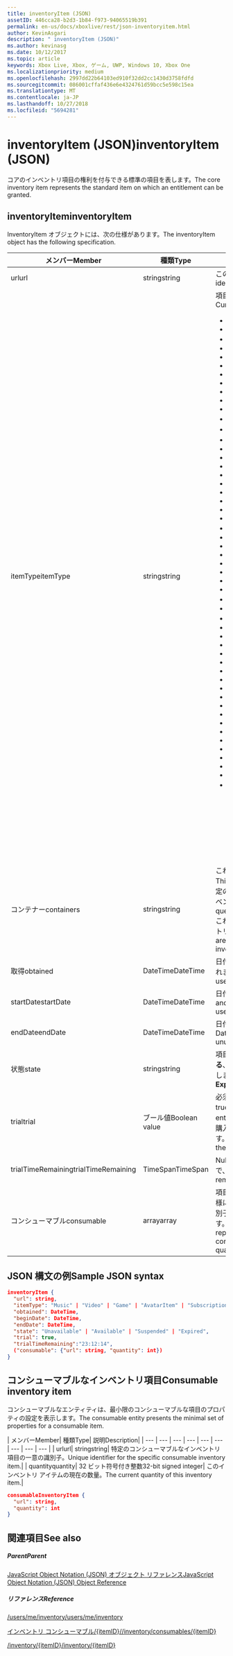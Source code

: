 ```yaml
---
title: inventoryItem (JSON)
assetID: 446cca28-b2d3-1b84-f973-94065519b391
permalink: en-us/docs/xboxlive/rest/json-inventoryitem.html
author: KevinAsgari
description: " inventoryItem (JSON)"
ms.author: kevinasg
ms.date: 10/12/2017
ms.topic: article
keywords: Xbox Live, Xbox, ゲーム, UWP, Windows 10, Xbox One
ms.localizationpriority: medium
ms.openlocfilehash: 2997dd22b64103ed910f32dd2cc1430d3758fdfd
ms.sourcegitcommit: 086001cffaf436e6e4324761d59bcc5e598c15ea
ms.translationtype: MT
ms.contentlocale: ja-JP
ms.lasthandoff: 10/27/2018
ms.locfileid: "5694281"
---
```

# <a name="inventoryitem-json"></a><span data-ttu-id="7ab64-104">inventoryItem (JSON)</span><span class="sxs-lookup"><span data-stu-id="7ab64-104">inventoryItem (JSON)</span></span>
<span data-ttu-id="7ab64-105">コアのインベントリ項目の権利を付与できる標準の項目を表します。</span><span class="sxs-lookup"><span data-stu-id="7ab64-105">The core inventory item represents the standard item on which an entitlement can be granted.</span></span>
<a id="ID4EN"></a>


## <a name="inventoryitem"></a><span data-ttu-id="7ab64-106">inventoryItem</span><span class="sxs-lookup"><span data-stu-id="7ab64-106">inventoryItem</span></span>

<span data-ttu-id="7ab64-107">InventoryItem オブジェクトには、次の仕様があります。</span><span class="sxs-lookup"><span data-stu-id="7ab64-107">The inventoryItem object has the following specification.</span></span>

| <span data-ttu-id="7ab64-108">メンバー</span><span class="sxs-lookup"><span data-stu-id="7ab64-108">Member</span></span>| <span data-ttu-id="7ab64-109">種類</span><span class="sxs-lookup"><span data-stu-id="7ab64-109">Type</span></span>| <span data-ttu-id="7ab64-110">説明</span><span class="sxs-lookup"><span data-stu-id="7ab64-110">Description</span></span>|
| --- | --- | --- |
| <span data-ttu-id="7ab64-111">url</span><span class="sxs-lookup"><span data-stu-id="7ab64-111">url</span></span>| <span data-ttu-id="7ab64-112">string</span><span class="sxs-lookup"><span data-stu-id="7ab64-112">string</span></span>| <span data-ttu-id="7ab64-113">この特定のインベントリ項目の一意の識別子。</span><span class="sxs-lookup"><span data-stu-id="7ab64-113">Unique identifier for this specific inventory item.</span></span>|
| <span data-ttu-id="7ab64-114">itemType</span><span class="sxs-lookup"><span data-stu-id="7ab64-114">itemType</span></span>| <span data-ttu-id="7ab64-115">string</span><span class="sxs-lookup"><span data-stu-id="7ab64-115">string</span></span>| <span data-ttu-id="7ab64-116">項目の種類です。</span><span class="sxs-lookup"><span data-stu-id="7ab64-116">Type of the item.</span></span> <span data-ttu-id="7ab64-117">現在の値します。</span><span class="sxs-lookup"><span data-stu-id="7ab64-117">Current values are</span></span> <ul><li><b><span data-ttu-id="7ab64-118">Unknown</span><span class="sxs-lookup"><span data-stu-id="7ab64-118">Unknown</span></span></b></li><li><b><span data-ttu-id="7ab64-119">Game</span><span class="sxs-lookup"><span data-stu-id="7ab64-119">Game</span></span></b></li><li><b><span data-ttu-id="7ab64-120">映画</span><span class="sxs-lookup"><span data-stu-id="7ab64-120">Movie</span></span></b></li><li> <b><span data-ttu-id="7ab64-121">TVShow</span><span class="sxs-lookup"><span data-stu-id="7ab64-121">TVShow</span></span></b></li><li><b><span data-ttu-id="7ab64-122">MusicVideo</span><span class="sxs-lookup"><span data-stu-id="7ab64-122">MusicVideo</span></span></b></li><li><b><span data-ttu-id="7ab64-123">GameTrial</span><span class="sxs-lookup"><span data-stu-id="7ab64-123">GameTrial</span></span></b></li><li><b><span data-ttu-id="7ab64-124">ViralVideo</span><span class="sxs-lookup"><span data-stu-id="7ab64-124">ViralVideo</span></span></b></li><li><b><span data-ttu-id="7ab64-125">TVEpisode</span><span class="sxs-lookup"><span data-stu-id="7ab64-125">TVEpisode</span></span></b></li><li><b><span data-ttu-id="7ab64-126">TVSeason</span><span class="sxs-lookup"><span data-stu-id="7ab64-126">TVSeason</span></span></b></li><li><b><span data-ttu-id="7ab64-127">TVSeries</span><span class="sxs-lookup"><span data-stu-id="7ab64-127">TVSeries</span></span></b></li><li><b><span data-ttu-id="7ab64-128">VideoPreview</span><span class="sxs-lookup"><span data-stu-id="7ab64-128">VideoPreview</span></span></b></li><li><b><span data-ttu-id="7ab64-129">ポスター</span><span class="sxs-lookup"><span data-stu-id="7ab64-129">Poster</span></span></b></li><li><b><span data-ttu-id="7ab64-130">ポッド キャスト</span><span class="sxs-lookup"><span data-stu-id="7ab64-130">Podcast</span></span></b></li><li><b><span data-ttu-id="7ab64-131">画像</span><span class="sxs-lookup"><span data-stu-id="7ab64-131">Image</span></span></b></li><li><b><span data-ttu-id="7ab64-132">BoxArt</span><span class="sxs-lookup"><span data-stu-id="7ab64-132">BoxArt</span></span></b></li><li><b><span data-ttu-id="7ab64-133">ArtistPicture</span><span class="sxs-lookup"><span data-stu-id="7ab64-133">ArtistPicture</span></span></b></li><li><b><span data-ttu-id="7ab64-134">GameContent</span><span class="sxs-lookup"><span data-stu-id="7ab64-134">GameContent</span></span></b></li><li><b><span data-ttu-id="7ab64-135">GameDemo</span><span class="sxs-lookup"><span data-stu-id="7ab64-135">GameDemo</span></span></b></li><li><b><span data-ttu-id="7ab64-136">Theme</span><span class="sxs-lookup"><span data-stu-id="7ab64-136">Theme</span></span></b></li><li><b><span data-ttu-id="7ab64-137">XboxOriginalGame</span><span class="sxs-lookup"><span data-stu-id="7ab64-137">XboxOriginalGame</span></span></b></li><li><b><span data-ttu-id="7ab64-138">GamerTile</span><span class="sxs-lookup"><span data-stu-id="7ab64-138">GamerTile</span></span></b></li><li><b><span data-ttu-id="7ab64-139">ArcadeGame</span><span class="sxs-lookup"><span data-stu-id="7ab64-139">ArcadeGame</span></span></b></li><li><b><span data-ttu-id="7ab64-140">GameConsumable</span><span class="sxs-lookup"><span data-stu-id="7ab64-140">GameConsumable</span></span></b></li><li><b><span data-ttu-id="7ab64-141">アルバム</span><span class="sxs-lookup"><span data-stu-id="7ab64-141">Album</span></span></b></li><li><b><span data-ttu-id="7ab64-142">AlbumDisc</span><span class="sxs-lookup"><span data-stu-id="7ab64-142">AlbumDisc</span></span></b></li><li><b><span data-ttu-id="7ab64-143">AlbumArt</span><span class="sxs-lookup"><span data-stu-id="7ab64-143">AlbumArt</span></span></b></li><li><b><span data-ttu-id="7ab64-144">GameVideo</span><span class="sxs-lookup"><span data-stu-id="7ab64-144">GameVideo</span></span></b></li><li><b><span data-ttu-id="7ab64-145">BackgroundArt</span><span class="sxs-lookup"><span data-stu-id="7ab64-145">BackgroundArt</span></span></b></li><li><b><span data-ttu-id="7ab64-146">TVTrailer</span><span class="sxs-lookup"><span data-stu-id="7ab64-146">TVTrailer</span></span></b></li><li><b><span data-ttu-id="7ab64-147">GameTrailer</span><span class="sxs-lookup"><span data-stu-id="7ab64-147">GameTrailer</span></span></b></li><li><b><span data-ttu-id="7ab64-148">VideoShort</span><span class="sxs-lookup"><span data-stu-id="7ab64-148">VideoShort</span></span></b></li><li><b><span data-ttu-id="7ab64-149">バンドル</span><span class="sxs-lookup"><span data-stu-id="7ab64-149">Bundle</span></span></b></li><li><b><span data-ttu-id="7ab64-150">XnaCommunityGame</span><span class="sxs-lookup"><span data-stu-id="7ab64-150">XnaCommunityGame</span></span></b></li><li><b><span data-ttu-id="7ab64-151">プロモーション</span><span class="sxs-lookup"><span data-stu-id="7ab64-151">Promotional</span></span></b></li><li><b><span data-ttu-id="7ab64-152">MovieTrailer</span><span class="sxs-lookup"><span data-stu-id="7ab64-152">MovieTrailer</span></span></b></li><li><b><span data-ttu-id="7ab64-153">SlideshowPreviewImage</span><span class="sxs-lookup"><span data-stu-id="7ab64-153">SlideshowPreviewImage</span></span></b></li><li><b><span data-ttu-id="7ab64-154">ServerBackedGames</span><span class="sxs-lookup"><span data-stu-id="7ab64-154">ServerBackedGames</span></span></b></li><li><b><span data-ttu-id="7ab64-155">Marketplace</span><span class="sxs-lookup"><span data-stu-id="7ab64-155">Marketplace</span></span></b></li><li><b><span data-ttu-id="7ab64-156">AvatarItem</span><span class="sxs-lookup"><span data-stu-id="7ab64-156">AvatarItem</span></span></b></li><li><b><span data-ttu-id="7ab64-157">LiveApp</span><span class="sxs-lookup"><span data-stu-id="7ab64-157">LiveApp</span></span></b></li><li><b><span data-ttu-id="7ab64-158">WebGame</span><span class="sxs-lookup"><span data-stu-id="7ab64-158">WebGame</span></span></b></li><li><b><span data-ttu-id="7ab64-159">MobileGame</span><span class="sxs-lookup"><span data-stu-id="7ab64-159">MobileGame</span></span></b></li><li><b><span data-ttu-id="7ab64-160">MobilePdlc</span><span class="sxs-lookup"><span data-stu-id="7ab64-160">MobilePdlc</span></span></b></li><li><b><span data-ttu-id="7ab64-161">MobileConsumable</span><span class="sxs-lookup"><span data-stu-id="7ab64-161">MobileConsumable</span></span></b></li><li><b><span data-ttu-id="7ab64-162">App</span><span class="sxs-lookup"><span data-stu-id="7ab64-162">App</span></span></b></li><li><b><span data-ttu-id="7ab64-163">MetroGame</span><span class="sxs-lookup"><span data-stu-id="7ab64-163">MetroGame</span></span></b></li><li><b><span data-ttu-id="7ab64-164">MetroGameContent</span><span class="sxs-lookup"><span data-stu-id="7ab64-164">MetroGameContent</span></span></b></li><li><b><span data-ttu-id="7ab64-165">MetroGameConsumable</span><span class="sxs-lookup"><span data-stu-id="7ab64-165">MetroGameConsumable</span></span></b></li><li><b><span data-ttu-id="7ab64-166">GameLayer</span><span class="sxs-lookup"><span data-stu-id="7ab64-166">GameLayer</span></span></b></li><li><b><span data-ttu-id="7ab64-167">GameActivity</span><span class="sxs-lookup"><span data-stu-id="7ab64-167">GameActivity</span></span></b></li><li><b><span data-ttu-id="7ab64-168">GameV2</span><span class="sxs-lookup"><span data-stu-id="7ab64-168">GameV2</span></span></b></li><li><b><span data-ttu-id="7ab64-169">SubscriptionV2</span><span class="sxs-lookup"><span data-stu-id="7ab64-169">SubscriptionV2</span></span></b></li><li><b><span data-ttu-id="7ab64-170">サブスクリプション</span><span class="sxs-lookup"><span data-stu-id="7ab64-170">Subscription</span></span></b><br/><br/> <span data-ttu-id="7ab64-171">**注:** ゲームが**GameV2**によって指定される、コンシューマブルなアドオンです**GameConsumable**、永続的な DLC が**GameContent**します。</span><span class="sxs-lookup"><span data-stu-id="7ab64-171">**Note:** Games are designated by **GameV2**, consumables are **GameConsumable**, and durable DLC is **GameContent**.</span></span> |
  | <span data-ttu-id="7ab64-172">コンテナー</span><span class="sxs-lookup"><span data-stu-id="7ab64-172">containers</span></span> | <span data-ttu-id="7ab64-173">string</span><span class="sxs-lookup"><span data-stu-id="7ab64-173">string</span></span> | <span data-ttu-id="7ab64-174">これは、この項目を含む「コンテナー」のセットです。</span><span class="sxs-lookup"><span data-stu-id="7ab64-174">This is the set of "containers" that contain this item.</span></span> <span data-ttu-id="7ab64-175">特定のコンテナーに参加している項目は、ユーザーのインベントリを照会できます。</span><span class="sxs-lookup"><span data-stu-id="7ab64-175">A user's inventory can be queried for items that belong to a specific container.</span></span> <span data-ttu-id="7ab64-176">これらのコンテナーは、項目に追加されると、インベントリの購入によって決定されます。</span><span class="sxs-lookup"><span data-stu-id="7ab64-176">These containers are determined when the item is added to the inventory by purchase.</span></span> |
  | <span data-ttu-id="7ab64-177">取得</span><span class="sxs-lookup"><span data-stu-id="7ab64-177">obtained</span></span> | <span data-ttu-id="7ab64-178">DateTime</span><span class="sxs-lookup"><span data-stu-id="7ab64-178">DateTime</span></span> | <span data-ttu-id="7ab64-179">日付と時刻の項目は、ユーザーのインベントリに追加されました。</span><span class="sxs-lookup"><span data-stu-id="7ab64-179">Date and time the item was added to the user's inventory.</span></span> |
  | <span data-ttu-id="7ab64-180">startDate</span><span class="sxs-lookup"><span data-stu-id="7ab64-180">startDate</span></span> | <span data-ttu-id="7ab64-181">DateTime</span><span class="sxs-lookup"><span data-stu-id="7ab64-181">DateTime</span></span> | <span data-ttu-id="7ab64-182">日付と時刻になった、または使用可能になります。</span><span class="sxs-lookup"><span data-stu-id="7ab64-182">Date and time the item became or will become available for use.</span></span> |
  | <span data-ttu-id="7ab64-183">endDate</span><span class="sxs-lookup"><span data-stu-id="7ab64-183">endDate</span></span> | <span data-ttu-id="7ab64-184">DateTime</span><span class="sxs-lookup"><span data-stu-id="7ab64-184">DateTime</span></span> | <span data-ttu-id="7ab64-185">日付と時刻になった、または使用できなくなります。</span><span class="sxs-lookup"><span data-stu-id="7ab64-185">Date and time the item became or will become unusable.</span></span> |
  | <span data-ttu-id="7ab64-186">状態</span><span class="sxs-lookup"><span data-stu-id="7ab64-186">state</span></span> | <span data-ttu-id="7ab64-187">string</span><span class="sxs-lookup"><span data-stu-id="7ab64-187">string</span></span> | <span data-ttu-id="7ab64-188">項目の状態。</span><span class="sxs-lookup"><span data-stu-id="7ab64-188">The state of the item.</span></span> <span data-ttu-id="7ab64-189">値は**有効になっている**、**中断**、**有効期限が切れて**、**キャンセル**、**更新**を許可します。</span><span class="sxs-lookup"><span data-stu-id="7ab64-189">Allowed values are **Enabled**, **Suspended**, **Expired**, **Canceled**, **Renewed**.</span></span>  |
  | <span data-ttu-id="7ab64-190">trial</span><span class="sxs-lookup"><span data-stu-id="7ab64-190">trial</span></span> | <span data-ttu-id="7ab64-191">ブール値</span><span class="sxs-lookup"><span data-stu-id="7ab64-191">Boolean value</span></span> | <span data-ttu-id="7ab64-192">必須。</span><span class="sxs-lookup"><span data-stu-id="7ab64-192">Required.</span></span> <span data-ttu-id="7ab64-193">この権利が、試用版である場合は true。それ以外の場合は false です。</span><span class="sxs-lookup"><span data-stu-id="7ab64-193">True if this entitlement is a trial; otherwise, false.</span></span> <span data-ttu-id="7ab64-194">権利の試用版を購入し、通常版を購入する場合は、両方が表示されます。</span><span class="sxs-lookup"><span data-stu-id="7ab64-194">If you buy the trial version of an entitlement and then buy the full version, you will receive both.</span></span> |
  | <span data-ttu-id="7ab64-195">trialTimeRemaining</span><span class="sxs-lookup"><span data-stu-id="7ab64-195">trialTimeRemaining</span></span> | <span data-ttu-id="7ab64-196">TimeSpan</span><span class="sxs-lookup"><span data-stu-id="7ab64-196">TimeSpan</span></span> | <span data-ttu-id="7ab64-197">Null 許容します。</span><span class="sxs-lookup"><span data-stu-id="7ab64-197">Nullable.</span></span> <span data-ttu-id="7ab64-198">どのくらいの時間は、分単位で、試用版に残っています。</span><span class="sxs-lookup"><span data-stu-id="7ab64-198">How much time is remaining on the trial, in minutes.</span></span> |
  | <span data-ttu-id="7ab64-199">コンシューマブル</span><span class="sxs-lookup"><span data-stu-id="7ab64-199">consumable</span></span> | <span data-ttu-id="7ab64-200">array</span><span class="sxs-lookup"><span data-stu-id="7ab64-200">array</span></span> | <span data-ttu-id="7ab64-201">項目がコンシューマブルの場合は、その現在の数量と同様に、コンシューマブルなインベントリ項目の一意の識別子 (リンク) の場合は、なインライン表現が含まれます。</span><span class="sxs-lookup"><span data-stu-id="7ab64-201">If the items is consumable, this contains an inline representation of the unique identifier (link) for the consumable inventory item, as well as its current quantity.</span></span> |

<a id="ID4EMAAC"></a>


## <a name="sample-json-syntax"></a><span data-ttu-id="7ab64-202">JSON 構文の例</span><span class="sxs-lookup"><span data-stu-id="7ab64-202">Sample JSON syntax</span></span>


```json
inventoryItem {
  "url": string,
  "itemType": "Music" | "Video" | "Game" | "AvatarItem" | "Subscription" | "DLC" | "Consumable" | ...,
  "obtained": DateTime,
  "beginDate": DateTime,
  "endDate": DateTime,
  "state": "Unavailable" | "Available" | "Suspended" | "Expired",
  "trial": true,
  "trialTimeRemaining":"23:12:14",
  ("consumable": {"url": string, "quantity": int})
}

```


<a id="ID4EVAAC"></a>


## <a name="consumable-inventory-item"></a><span data-ttu-id="7ab64-203">コンシューマブルなインベントリ項目</span><span class="sxs-lookup"><span data-stu-id="7ab64-203">Consumable inventory item</span></span>

<span data-ttu-id="7ab64-204">コンシューマブルなエンティティは、最小限のコンシューマブルな項目のプロパティの設定を表示します。</span><span class="sxs-lookup"><span data-stu-id="7ab64-204">The consumable entity presents the minimal set of properties for a consumable item.</span></span>

| <span data-ttu-id="7ab64-205">メンバー</span><span class="sxs-lookup"><span data-stu-id="7ab64-205">Member</span></span>| <span data-ttu-id="7ab64-206">種類</span><span class="sxs-lookup"><span data-stu-id="7ab64-206">Type</span></span>| <span data-ttu-id="7ab64-207">説明</span><span class="sxs-lookup"><span data-stu-id="7ab64-207">Description</span></span>|
| --- | --- | --- | --- | --- | --- | --- | --- | --- |
| <span data-ttu-id="7ab64-208">url</span><span class="sxs-lookup"><span data-stu-id="7ab64-208">url</span></span>| <span data-ttu-id="7ab64-209">string</span><span class="sxs-lookup"><span data-stu-id="7ab64-209">string</span></span>| <span data-ttu-id="7ab64-210">特定のコンシューマブルなインベントリ項目の一意の識別子。</span><span class="sxs-lookup"><span data-stu-id="7ab64-210">Unique identifier for the specific consumable inventory item.</span></span>|
| <span data-ttu-id="7ab64-211">quantity</span><span class="sxs-lookup"><span data-stu-id="7ab64-211">quantity</span></span>| <span data-ttu-id="7ab64-212">32 ビット符号付き整数</span><span class="sxs-lookup"><span data-stu-id="7ab64-212">32-bit signed integer</span></span>| <span data-ttu-id="7ab64-213">このインベントリ アイテムの現在の数量。</span><span class="sxs-lookup"><span data-stu-id="7ab64-213">The current quantity of this inventory item.</span></span>|


```json
consumableInventoryItem {
  "url": string,
  "quantity": int
}

```


<a id="ID4E4BAC"></a>


## <a name="see-also"></a><span data-ttu-id="7ab64-214">関連項目</span><span class="sxs-lookup"><span data-stu-id="7ab64-214">See also</span></span>

<a id="ID4E6BAC"></a>


##### <a name="parent"></a><span data-ttu-id="7ab64-215">Parent</span><span class="sxs-lookup"><span data-stu-id="7ab64-215">Parent</span></span>

[<span data-ttu-id="7ab64-216">JavaScript Object Notation (JSON) オブジェクト リファレンス</span><span class="sxs-lookup"><span data-stu-id="7ab64-216">JavaScript Object Notation (JSON) Object Reference</span></span>](atoc-xboxlivews-reference-json.md)


<a id="ID4EJCAC"></a>


##### <a name="reference"></a><span data-ttu-id="7ab64-217">リファレンス</span><span class="sxs-lookup"><span data-stu-id="7ab64-217">Reference</span></span>

[<span data-ttu-id="7ab64-218">/users/me/inventory</span><span class="sxs-lookup"><span data-stu-id="7ab64-218">/users/me/inventory</span></span>](../uri/marketplace/uri-inventory.md)

 [<span data-ttu-id="7ab64-219">インベントリ コンシューマブル/{itemID}/</span><span class="sxs-lookup"><span data-stu-id="7ab64-219">/inventory/consumables/{itemID}</span></span>](../uri/marketplace/uri-inventoryconsumablesitemurl.md)

 [<span data-ttu-id="7ab64-220">/inventory/{itemID}</span><span class="sxs-lookup"><span data-stu-id="7ab64-220">/inventory/{itemID}</span></span>](../uri/marketplace/uri-inventoryitemurl.md)
